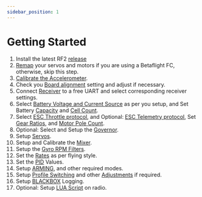 ```yaml
---
sidebar_position: 1
---
```


# Getting Started

1. Install the latest RF2 [release](Flashing-the-firmware.md#install-rotorflight-configurator)
2. [Remap](Remapping.md) your servos and motors if you are using a Betaflight FC, otherwise, skip this step.
3. [Calibrate the Accelerometer](Setup.md#calibrate-accelerometer).
4. Check you [Board alignment](Configuration.md#board-and-sensor-alignment) setting and adjust if necessary.
5. Connect [Receiver](Receiver.md) to a free UART and select corresponding receiver settings.
6. Select [Battery Voltage and Current Source](Power.md#battery) as per you setup, and Set Battery [Capacity](Power.md#capacity) and [Cell Count](Power.md#cell-count).
7. Select [ESC Throttle protocol](Motor-and-Esc.md#esc-throttle-protocol), and Optional: [ESC Telemetry protocol](Motor-and-Esc.md#esc-telemetry-protocol), Set [Gear Ratios](Motor-and-Esc.md#gear-ratio-configuration), and [Motor Pole Count](Motor-and-Esc.md#motor-pole-count).
8. Optional: Select and Setup the [Governor](Governor.md).
9. Setup [Servos](Servos.md#servo-setup-and-calibration).
10. Setup and Calibrate the [Mixer](Mixer.md#calibrating-the-mixer).
11. Setup the [Gyro RPM Filters](RPM-Filters.md#basic-rpm-filters-settings).
12. Set the [Rates](Rates.md) as per flying style.
13. Set the [PID](Profiles.md#pid-controller-gains) Values.
14. Setup [ARMING](Modes.md#arm), and other required modes.
15. Setup [Profile Switching](../Tutorial-Walkthroughs/Profile-switching-example.md) and other [Adjustments](Adjustments.md) if required.
16. Setup [BLACKBOX](Blackbox.md#what-is-blackbox) Logging.
17. Optional: Setup [LUA Script](Lua-Scripts.mdx#introduction) on radio.